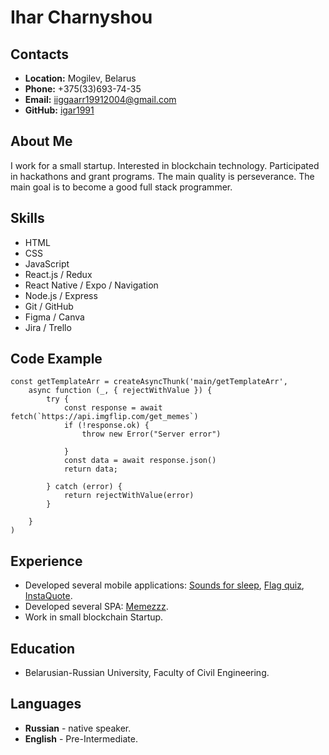 # Ihar Charnyshou

## Contacts
* __Location:__ Mogilev, Belarus
* __Phone:__ +375(33)693-74-35
* __Email:__ iiggaarr19912004@gmail.com
* __GitHub:__ [igar1991](https://github.com/igar1991)

## About Me
I work for a small startup. Interested in blockchain technology. Participated in hackathons and grant programs. The main quality is perseverance. The main goal is to become a good full stack programmer.

## Skills
* HTML
* CSS
* JavaScript
* React.js / Redux
* React Native / Expo / Navigation
* Node.js / Express
* Git / GitHub
* Figma / Canva
* Jira / Trello

## Code Example
```
const getTemplateArr = createAsyncThunk('main/getTemplateArr',
    async function (_, { rejectWithValue }) {
        try {
            const response = await fetch(`https://api.imgflip.com/get_memes`)
            if (!response.ok) {
                throw new Error("Server error")
               
            }
            const data = await response.json()
            return data;

        } catch (error) {
            return rejectWithValue(error)
        }

    }
)
```

## Experience
* Developed several mobile applications: [Sounds for sleep](https://play.google.com/store/apps/details?id=com.igorcompany.Sleep_Sound), [Flag quiz](https://github.com/igar1991/quiz_flags), [InstaQuote](https://github.com/igar1991/InstaQuote).
* Developed several SPA: [Memezzz](https://github.com/igar1991/memezzz-nft).
* Work in small blockchain Startup.

## Education
* Belarusian-Russian University, Faculty of Civil Engineering.

## Languages
* __Russian__ - native speaker.
* __English__ - Pre-Intermediate.

